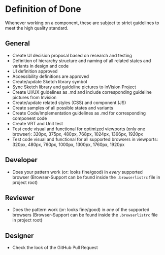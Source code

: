 # Definition of Done

Whenever working on a component, these are subject to strict guidelines to meet the high quality standard.

## General
- Create UI decision proposal based on research and testing
- Definition of hierarchy structure and naming of all related states and variants in design and code
- UI definition approved
- Accessibility definitions are approved
- Create/update Sketch library symbol
- Sync Sketch library and guideline pictures to InVision Project
- Create UI/UX guidelines as .md and include corresponding guideline pictures from Invision
- Create/update related styles (CSS) and component (JS)
- Create samples of all possible states and variants
- Create Code/Implementation guidelines as .md for corresponding component code
- Create VRT and Unit test
- Test code visual and functional for optimized viewports (only one browser): 320px, 375px, 480px, 768px, 1024px, 1366px, 1920px
- Test code visual and functional for all supported browsers in viewports: 320px, 480px, 760px, 1000px, 1300px, 1760px, 1920px

## Developer
- Does your pattern work (or: looks fine/good) in *every* supported browser (Browser-Support can be found  inside the `.browserlistrc` file in project root)

## Reviewer
- Does the pattern work (or: looks fine/good) in *one* of the supported browsers (Browser-Support can be found inside the `.browserlistrc` file in project root)

## Designer
- Check the look of the GitHub Pull Request
